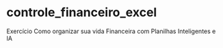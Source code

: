 # controle_financeiro_excel
Exercício  Como organizar sua vida Financeira com Planilhas Inteligentes e IA
